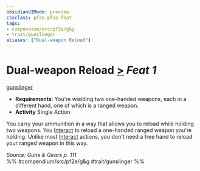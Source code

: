 ```yaml
---
obsidianUIMode: preview
cssclass: pf2e,pf2e-feat
tags:
- compendium/src/pf2e/g&g
- trait/gunslinger
aliases: ["Dual-weapon Reload"]
---
```

# Dual-weapon Reload  [>](chapter-9-playing-the-game.md#Actions "Single Action") *Feat 1*  
[gunslinger](Reference/Rules/Traits/gunslinger-g-g.md "Gunslinger Class Trait")  

- **Requirements**: You're wielding two one-handed weapons, each in a different hand, one of which is a ranged weapon.
- **Activity** Single Action

You carry your ammunition in a way that allows you to reload while holding two weapons. You [Interact](interact.md) to reload a one-handed ranged weapon you're holding. Unlike most [Interact](interact.md) actions, you don't need a free hand to reload your ranged weapon in this way.

*Source: Guns & Gears p. 111*  
%% #compendium/src/pf2e/g&g #trait/gunslinger %%